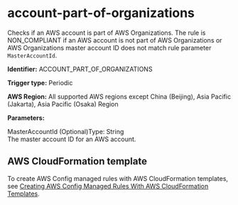 # account\-part\-of\-organizations<a name="account-part-of-organizations"></a>

Checks if an AWS account is part of AWS Organizations\. The rule is NON\_COMPLIANT if an AWS account is not part of AWS Organizations or AWS Organizations master account ID does not match rule parameter `MasterAccountId`\.

**Identifier:** ACCOUNT\_PART\_OF\_ORGANIZATIONS

**Trigger type:** Periodic

**AWS Region:** All supported AWS regions except China \(Beijing\), Asia Pacific \(Jakarta\), Asia Pacific \(Osaka\) Region

**Parameters:**

MasterAccountId \(Optional\)Type: String  
The master account ID for an AWS account\.

## AWS CloudFormation template<a name="w79aac11c32c17b9b3c15"></a>

To create AWS Config managed rules with AWS CloudFormation templates, see [Creating AWS Config Managed Rules With AWS CloudFormation Templates](aws-config-managed-rules-cloudformation-templates.md)\.